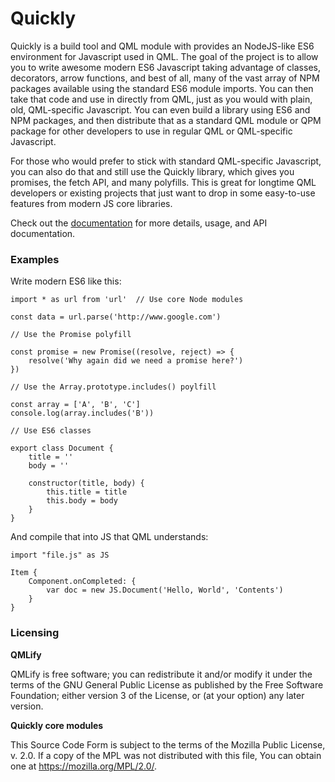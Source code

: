 Quickly
=======

Quickly is a build tool and QML module with provides an NodeJS-like ES6 environment for Javascript used in QML. The goal of the project is to allow you to write awesome modern ES6 Javascript taking advantage of classes, decorators, arrow functions, and best of all, many of the vast array of NPM packages available using the standard ES6 module imports. You can then take that code and use in directly from QML, just as you would with plain, old, QML-specific Javascript. You can even build a library using ES6 and NPM packages, and then distribute that as a standard QML module or QPM package for other developers to use in regular QML or QML-specific Javascript.

For those who would prefer to stick with standard QML-specific Javascript, you can also do that and still use the Quickly library, which gives you promises, the fetch API, and many polyfills. This is great for longtime QML developers or existing projects that just want to drop in some easy-to-use features from modern JS core libraries.

Check out the [documentation](http://quickly.readthedocs.org/en/latest/) for more details, usage, and API documentation.

### Examples

Write modern ES6 like this:

    import * as url from 'url'  // Use core Node modules

    const data = url.parse('http://www.google.com')

    // Use the Promise polyfill

    const promise = new Promise((resolve, reject) => {
        resolve('Why again did we need a promise here?')
    })

    // Use the Array.prototype.includes() poylfill

    const array = ['A', 'B', 'C']
    console.log(array.includes('B'))

    // Use ES6 classes

    export class Document {
        title = ''
        body = ''

        constructor(title, body) {
            this.title = title
            this.body = body
        }
    }

And compile that into JS that QML understands:

    import "file.js" as JS

    Item {
        Component.onCompleted: {
            var doc = new JS.Document('Hello, World', 'Contents')
        }
    }

### Licensing

**QMLify**

QMLify is free software; you can redistribute it and/or modify it under the terms of the GNU General Public License as published by the Free Software Foundation; either version 3 of the License, or (at your option) any later version.

**Quickly core modules**

This Source Code Form is subject to the terms of the Mozilla Public License, v. 2.0. If a copy of the MPL was not distributed with this file, You can obtain one at https://mozilla.org/MPL/2.0/.

